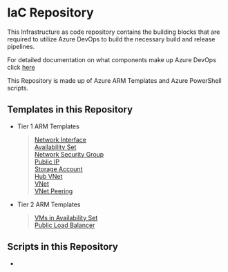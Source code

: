 # IaC Repository
This Infrastructure as code repository contains the building blocks that are required to utilize Azure DevOps to build the necessary build and release pipelines.

For detailed documentation on what components make up Azure DevOps click [here](https://docs.microsoft.com/en-us/azure/devops/?view=azure-devops)

This Repository is made up of Azure ARM Templates and Azure PowerShell scripts.

## Templates in this Repository

- Tier 1 ARM Templates
	> [Network Interface]("https://dev.azure.com/Security-Monitoring/_git/IaC_HubSpokeNetwork?path=%2FTier%201%2FNics%2FTier1.Nics%2FTier1.Nics%2FREADME.md&version=GBmaster")  
	> [Availability Set]("https://dev.azure.com/Security-Monitoring/_git/IaC_HubSpokeNetwork?path=%2FTier%201%2FAvailabiity%20Set%2FTier1.AvailabilitySet%2FREADME.md&version=GBmaster")  
	> [Network Security Group]("https://dev.azure.com/Security-Monitoring/_git/IaC_HubSpokeNetwork?path=%2FTier%201%2FNSG%2FTier1.NSG%2FTier1.NSG%2FREADME.md&version=GBmaster")  
	> [Public IP]("https://dev.azure.com/Security-Monitoring/_git/IaC_HubSpokeNetwork?path=%2FTier%201%2FPublic%20IP%2FPublicIP%2FPublicIP%2FREADME.md&version=GBmaster")  
	> [Storage Account]("https://dev.azure.com/Security-Monitoring/_git/IaC_HubSpokeNetwork?path=%2FTier%201%2FStorage%20Accounts%2FTier1.StorrageAccount%2FREADME.md&version=GBmaster")  
	> [Hub VNet]("https://dev.azure.com/Security-Monitoring/_git/IaC_HubSpokeNetwork?path=%2FTier%201%2FVNets%2FTier1.HubVNET%2FREADME.md&version=GBmaster")  
	> [VNet]("https://dev.azure.com/Security-Monitoring/_git/IaC_HubSpokeNetwork?path=%2FTier%201%2FVNets%2FTier1.VNET%2FREADME.md&version=GBmaster")  
	> [VNet Peering]("https://dev.azure.com/Security-Monitoring/_git/IaC_HubSpokeNetwork?path=%2FTier%201%2FVNets%2FTier1.VNETPeering%2FREADME.md&version=GBmaster")

- Tier 2 ARM Templates
	> [VMs in Availability Set]("https://dev.azure.com/Security-Monitoring/_git/IaC_HubSpokeNetwork?path=%2FTier%202%2FVirtual%20Machines%2FTier2.VMinAvailabilitySet%2FREADME.md&version=GBmaster")  
	> [Public Load Balancer]("https://dev.azure.com/Security-Monitoring/_git/IaC_HubSpokeNetwork?path=%2FTier%202%2FLoad%20Balancers%2FPublic%20Load%20Balancer%2FPublic%20Load%20Balancer%2FREADME.md&version=GBmaster")

## Scripts in this Repository

- 